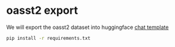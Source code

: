 # oasst2 export

We will export the oasst2 dataset into huggingface [chat template](https://huggingface.co/docs/transformers/chat_templating)

````bash
pip install -r requirements.txt
````